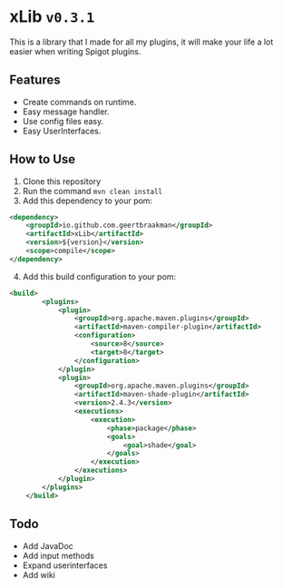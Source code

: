 # xLib `v0.3.1`

This is a library that I made for all my plugins, it will make your life a lot easier when writing Spigot plugins.

## Features

- Create commands on runtime.
- Easy message handler.
- Use config files easy.
- Easy UserInterfaces.

## How to Use

1. Clone this repository
2. Run the command `mvn clean install`
3. Add this dependency to your pom:

```XML
<dependency>
    <groupId>io.github.com.geertbraakman</groupId>
    <artifactId>xLib</artifactId>
    <version>${version}</version>
    <scope>compile</scope>
</dependency>
```
4. Add this build configuration to your pom:
```XML
<build>
        <plugins>
            <plugin>
                <groupId>org.apache.maven.plugins</groupId>
                <artifactId>maven-compiler-plugin</artifactId>
                <configuration>
                    <source>8</source>
                    <target>8</target>
                </configuration>
            </plugin>
            <plugin>
                <groupId>org.apache.maven.plugins</groupId>
                <artifactId>maven-shade-plugin</artifactId>
                <version>2.4.3</version>
                <executions>
                    <execution>
                        <phase>package</phase>
                        <goals>
                            <goal>shade</goal>
                        </goals>
                    </execution>
                </executions>
            </plugin>
        </plugins>
    </build>
```

## Todo

- Add JavaDoc
- Add input methods
- Expand userinterfaces
- Add wiki
